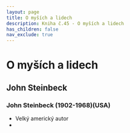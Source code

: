 ```yaml
---
layout: page
title: O myších a lidech
description: Kniha č.45 - O myších a lidech
has_children: false
nav_exclude: true
---
```

# O myších a lidech
## John Steinbeck

### John Steinbeck (1902-1968)(USA) 
- Velký americký autor
- 